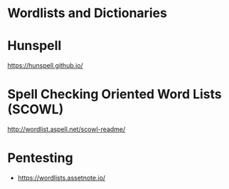 # Wordlists and Dictionaries

# Hunspell
<https://hunspell.github.io/>

# Spell Checking Oriented Word Lists (SCOWL)
<http://wordlist.aspell.net/scowl-readme/>



# Pentesting
- <https://wordlists.assetnote.io/>

